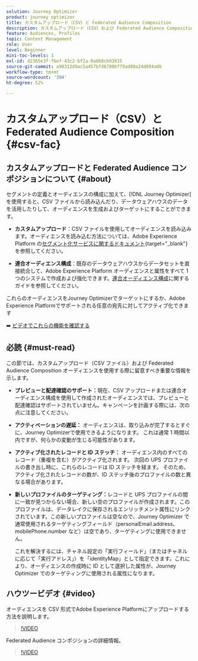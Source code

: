 ```yaml
---
solution: Journey Optimizer
product: journey optimizer
title: カスタムアップロード（CSV）と Federated Audience Composition
description: カスタムアップロード（CSV）および Federated Audience Composition オーディエンスを操作する際に、主要な情報とベストプラクティスについて説明します。
feature: Audiences, Profiles
topic: Content Management
role: User
level: Beginner
mini-toc-levels: 1
exl-id: d2365e3f-fbef-43c2-bf2a-0a868cb93015
source-git-commit: a98312d9ac5a457bfd6789bf79ad80a24d894a0b
workflow-type: tm+mt
source-wordcount: '394'
ht-degree: 52%

---
```


# カスタムアップロード（CSV）と Federated Audience Composition {#csv-fac}

## カスタムアップロードと Federated Audience コンポジションについて {#about}

セグメントの定義とオーディエンスの構成に加えて、[!DNL Journey Optimizer] を使用すると、CSV ファイルから読み込んだり、データウェアハウスのデータを活用したりして、オーディエンスを生成およびターゲットにすることができます。

* **カスタムアップロード**：CSV ファイルを使用してオーディエンスを読み込みます。オーディエンスを読み込む方法については、Adobe Experience Platform の[セグメント化サービスに関するドキュメント](https://experienceleague.adobe.com/ja/docs/experience-platform/segmentation/ui/audience-portal#import-audience){target="_blank"}を参照してください。

* **連合オーディエンス構成**：既存のデータウェアハウスからデータセットを直接統合して、Adobe Experience Platform オーディエンスと属性をすべて 1 つのシステムで作成および強化できます。[連合オーディエンス構成](https://experienceleague.adobe.com/ja/docs/federated-audience-composition/using/home)に関するガイドを参照してください。

これらのオーディエンスをJourney Optimizerでターゲットにするか、Adobe Experience Platformでサポートされる任意の宛先に対してアクティブ化できます

➡️ [ ビデオでこれらの機能を確認する ](#video)

## 必読 {#must-read}

この節では、カスタムアップロード（CSV ファイル）および Federated Audience Composition オーディエンスを使用する際に留意すべき重要な情報を示します。

* **プレビューと配達確認のサポート：**&#x200B;現在、CSV アップロードまたは連合オーディエンス構成を使用して作成されたオーディエンスでは、プレビューと配達確認はサポートされていません。キャンペーンを計画する際には、次の点に注意してください。

* **アクティベーションの遅延：** オーディエンスは、取り込みが完了するとすぐに、Journey Optimizerで使用できるようになります。 これは通常 1 時間以内ですが、何らかの変動が生じる可能性があります。

* **アクティブ化されたレコードと ID ステッチ：** オーディエンス内のすべてのレコード（重複を含む）がアクティブ化されます。 次回の UPS プロファイルの書き出し時に、これらのレコードは ID ステッチを経ます。 そのため、アクティブ化されたレコードの数が、ID ステッチ後のプロファイルの数と異なる場合があります。

* **新しいプロファイルのターゲティング：**&#x200B;レコードと UPS プロファイルの間に一致が見つからない場合、新しい空のプロファイルが作成されます。このプロファイルは、データレイクに保存されるエンリッチメント属性にリンクされています。この新しいプロファイルは空なので、Journey Optimizer で通常使用されるターゲティングフィールド（personalEmail.address、mobilePhone.number など）は空であり、ターゲティングに使用できません。

  これを解決するには、チャネル設定の「実行フィールド」（またはチャネルに応じて「実行アドレス」）を「identityMap」として指定できます。これにより、オーディエンスの作成時に ID として選択した属性が、Journey Optimizer でのターゲティングに使用される属性になります。

## ハウツービデオ {#video}

オーディエンスを CSV 形式でAdobe Experience Platformにアップロードする方法を説明します。

>[!VIDEO](https://video.tv.adobe.com/v/3421714?quality=12)

Federated Audience コンポジションの詳細情報。

>[!VIDEO](https://video.tv.adobe.com/v/3432261?quality=12)
